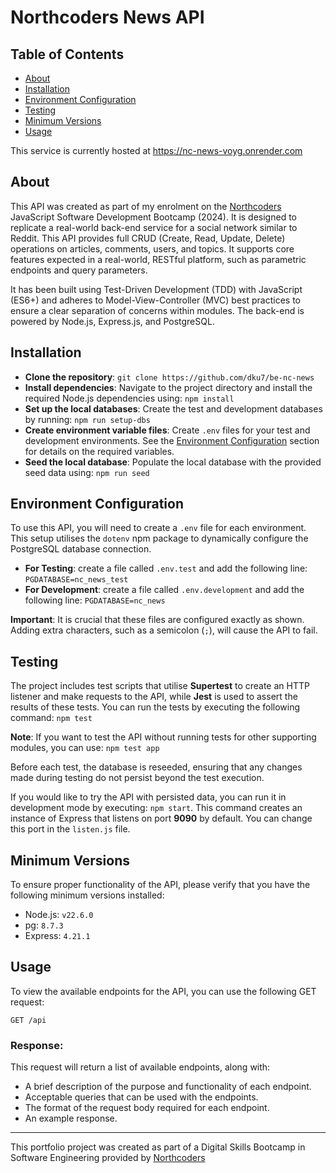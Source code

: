 # Northcoders News API

## Table of Contents

- [About](#about)
- [Installation](#installation)
- [Environment Configuration](#environment-configuration)
- [Testing](#testing)
- [Minimum Versions](#minimum-versions)
- [Usage](#usage)

This service is currently hosted at https://nc-news-voyg.onrender.com

## About

This API was created as part of my enrolment on the [Northcoders](https://northcoders.com/) JavaScript Software Development Bootcamp (2024). It is designed to replicate a real-world back-end service for a social network similar to Reddit. This API provides full CRUD (Create, Read, Update, Delete) operations on articles, comments, users, and topics. It supports core features expected in a real-world, RESTful platform, such as parametric endpoints and query parameters.

It has been built using Test-Driven Development (TDD) with JavaScript (ES6+) and adheres to Model-View-Controller (MVC) best practices to ensure a clear separation of concerns within modules. The back-end is powered by Node.js, Express.js, and PostgreSQL.

## Installation

- **Clone the repository**: `git clone https://github.com/dku7/be-nc-news`
- **Install dependencies**: Navigate to the project directory and install the required Node.js dependencies using: `npm install`
- **Set up the local databases**: Create the test and development databases by running: `npm run setup-dbs`
- **Create environment variable files**: Create `.env` files for your test and development environments. See the [Environment Configuration](#environment-configuration) section for details on the required variables.
- **Seed the local database**: Populate the local database with the provided seed data using: `npm run seed`

## Environment Configuration

To use this API, you will need to create a `.env` file for each environment. This setup utilises the `dotenv` npm package to dynamically configure the PostgreSQL database connection.

- **For Testing**: create a file called `.env.test` and add the following line: `PGDATABASE=nc_news_test`
- **For Development**: create a file called `.env.development` and add the following line: `PGDATABASE=nc_news`

**Important**: It is crucial that these files are configured exactly as shown. Adding extra characters, such as a semicolon (`;`), will cause the API to fail.

## Testing

The project includes test scripts that utilise **Supertest** to create an HTTP listener and make requests to the API, while **Jest** is used to assert the results of these tests. You can run the tests by executing the following command: `npm test`

**Note**: If you want to test the API without running tests for other supporting modules, you can use: `npm test app`

Before each test, the database is reseeded, ensuring that any changes made during testing do not persist beyond the test execution.

If you would like to try the API with persisted data, you can run it in development mode by executing: `npm start`. This command creates an instance of Express that listens on port **9090** by default. You can change this port in the `listen.js` file.

## Minimum Versions

To ensure proper functionality of the API, please verify that you have the following minimum versions installed:

- Node.js: `v22.6.0`
- pg: `8.7.3`
- Express: `4.21.1`

## Usage

To view the available endpoints for the API, you can use the following GET request:

`GET /api`

### Response:

This request will return a list of available endpoints, along with:

- A brief description of the purpose and functionality of each endpoint.
- Acceptable queries that can be used with the endpoints.
- The format of the request body required for each endpoint.
- An example response.

---

This portfolio project was created as part of a Digital Skills Bootcamp in Software Engineering provided by [Northcoders](https://northcoders.com/)
